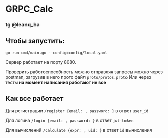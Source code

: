 # GRPC_Calc
### tg @leanq_ha
## Чтобы запустить:
```go run cmd/main.go --config=config/local.yaml```

Сервер работает на порту 8080.

Проверить работоспособность можно отправляя запросы можно через postman, загрузив в него прото файл
```proto/protos.proto```
Или через тесты **на момент написания работают не все**

## Как все работает
Для регистрации ```/register {email: , password: }``` в ответ ```user_id```

Для логина ```/login {email: , password: }``` в ответ ```jwt-token```

Для вычислений ```/calculate {expr: , uid: }``` в ответ ```id``` вычисления
